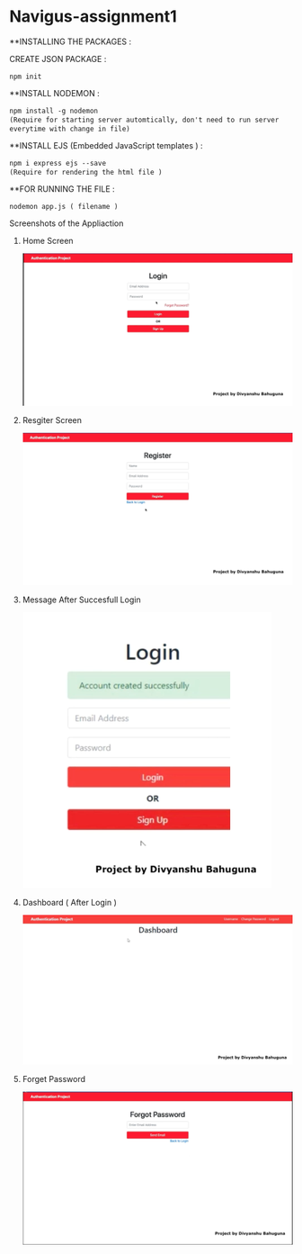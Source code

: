 # Navigus-assignment1

**INSTALLING THE PACKAGES :

CREATE JSON PACKAGE :

    npm init
    
**INSTALL NODEMON :

    npm install -g nodemon
    (Require for starting server automtically, don't need to run server everytime with change in file) 
    
**INSTALL EJS (Embedded JavaScript templates ) :

    npm i express ejs --save
    (Require for rendering the html file )
    
**FOR RUNNING THE FILE :

    nodemon app.js ( filename )
    
    
Screenshots of the Appliaction

1. Home Screen

    ![](Screenshots/Login%20Screen.png)
    
2. Resgiter Screen

     ![](Screenshots/Register%20Screen.png)
     
3. Message After Succesfull Login

     ![](Screenshots/Message%20After%20Succesfull%20SignUp.png)
     
4. Dashboard ( After Login )

     ![](Screenshots/DashBoard.png)
     
5. Forget Password

     ![](Screenshots/Forget%20Password%20.png)












